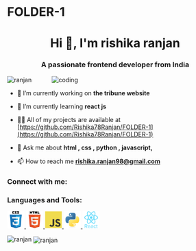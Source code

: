 # FOLDER-1<h1 align="center">Hi 👋, I'm rishika ranjan</h1>
<h3 align="center">A passionate frontend developer from India</h3>
<img align="right" alt="coding" width="400" src ="https://giphy.com/gifs/dommespace-domme-space-programador-qgQUggAC3Pfv687qPC">

<p align="left"> <img src="https://komarev.com/ghpvc/?username=ranjan&label=Profile%20views&color=0e75b6&style=flat" alt="ranjan" /> </p>

- 🔭 I’m currently working on **the tribune website**

- 🌱 I’m currently learning **react js**

- 👨‍💻 All of my projects are available at [https://github.com/Rishika78Ranjan/FOLDER-1](https://github.com/Rishika78Ranjan/FOLDER-1)

- 💬 Ask me about **html , css , python , javascript,**

- 📫 How to reach me **rishika.ranjan98@gmail.com**

<h3 align="left">Connect with me:</h3>
<p align="left">
</p>

<h3 align="left">Languages and Tools:</h3>
<p align="left"> <a href="https://www.w3schools.com/css/" target="_blank" rel="noreferrer"> <img src="https://raw.githubusercontent.com/devicons/devicon/master/icons/css3/css3-original-wordmark.svg" alt="css3" width="40" height="40"/> </a> <a href="https://www.w3.org/html/" target="_blank" rel="noreferrer"> <img src="https://raw.githubusercontent.com/devicons/devicon/master/icons/html5/html5-original-wordmark.svg" alt="html5" width="40" height="40"/> </a> <a href="https://developer.mozilla.org/en-US/docs/Web/JavaScript" target="_blank" rel="noreferrer"> <img src="https://raw.githubusercontent.com/devicons/devicon/master/icons/javascript/javascript-original.svg" alt="javascript" width="40" height="40"/> </a> <a href="https://www.python.org" target="_blank" rel="noreferrer"> <img src="https://raw.githubusercontent.com/devicons/devicon/master/icons/python/python-original.svg" alt="python" width="40" height="40"/> </a> <a href="https://reactjs.org/" target="_blank" rel="noreferrer"> <img src="https://raw.githubusercontent.com/devicons/devicon/master/icons/react/react-original-wordmark.svg" alt="react" width="40" height="40"/> </a> </p>

<p><img align="left" src="https://github-readme-stats.vercel.app/api/top-langs?username=ranjan&show_icons=true&locale=en&layout=compact" alt="ranjan" /></p>

<p>&nbsp;<img align="center" src="https://github-readme-stats.vercel.app/api?username=ranjan&show_icons=true&locale=en" alt="ranjan" /></p>

